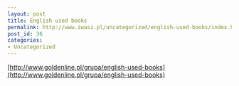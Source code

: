 ```yaml
---
layout: post
title: English used books
permalink: http://www.iwasz.pl/uncategorized/english-used-books/index.html
post_id: 36
categories: 
- Uncategorized
---
```


[http://www.goldenline.pl/grupa/english-used-books](http://www.goldenline.pl/grupa/english-used-books)